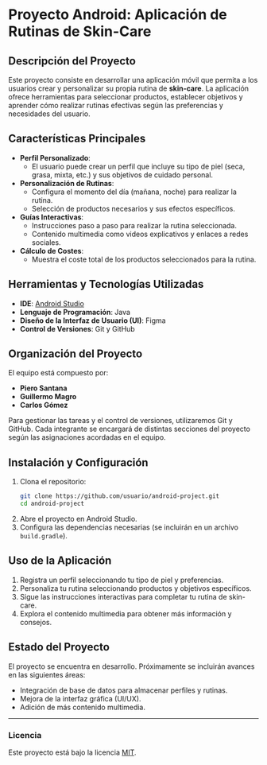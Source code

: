 
# Proyecto Android: Aplicación de Rutinas de Skin-Care

## Descripción del Proyecto  
Este proyecto consiste en desarrollar una aplicación móvil que permita a los usuarios crear y personalizar su propia rutina de **skin-care**. La aplicación ofrece herramientas para seleccionar productos, establecer objetivos y aprender cómo realizar rutinas efectivas según las preferencias y necesidades del usuario.

## Características Principales  
- **Perfil Personalizado**: 
  - El usuario puede crear un perfil que incluye su tipo de piel (seca, grasa, mixta, etc.) y sus objetivos de cuidado personal.
- **Personalización de Rutinas**: 
  - Configura el momento del día (mañana, noche) para realizar la rutina.
  - Selección de productos necesarios y sus efectos específicos.
- **Guías Interactivas**: 
  - Instrucciones paso a paso para realizar la rutina seleccionada.
  - Contenido multimedia como videos explicativos y enlaces a redes sociales.
- **Cálculo de Costes**: 
  - Muestra el coste total de los productos seleccionados para la rutina.

## Herramientas y Tecnologías Utilizadas  
- **IDE**: [Android Studio](https://developer.android.com/studio)  
- **Lenguaje de Programación**: Java  
- **Diseño de la Interfaz de Usuario (UI)**: Figma  
- **Control de Versiones**: Git y GitHub  

## Organización del Proyecto  
El equipo está compuesto por:  
- **Piero Santana**  
- **Guillermo Magro**  
- **Carlos Gómez**  

Para gestionar las tareas y el control de versiones, utilizaremos Git y GitHub. Cada integrante se encargará de distintas secciones del proyecto según las asignaciones acordadas en el equipo.

## Instalación y Configuración  
1. Clona el repositorio:  
   ```bash
   git clone https://github.com/usuario/android-project.git
   cd android-project
   ```
2. Abre el proyecto en Android Studio.  
3. Configura las dependencias necesarias (se incluirán en un archivo `build.gradle`).  

## Uso de la Aplicación  
1. Registra un perfil seleccionando tu tipo de piel y preferencias.  
2. Personaliza tu rutina seleccionando productos y objetivos específicos.  
3. Sigue las instrucciones interactivas para completar tu rutina de skin-care.  
4. Explora el contenido multimedia para obtener más información y consejos.

## Estado del Proyecto  
El proyecto se encuentra en desarrollo. Próximamente se incluirán avances en las siguientes áreas:  
- Integración de base de datos para almacenar perfiles y rutinas.  
- Mejora de la interfaz gráfica (UI/UX).  
- Adición de más contenido multimedia.

---

### Licencia  
Este proyecto está bajo la licencia [MIT](LICENSE).
